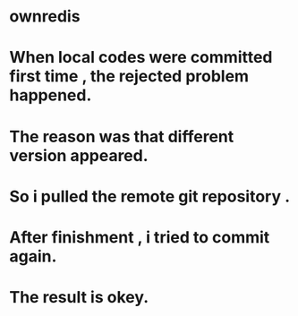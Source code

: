 # ownredis
# When local codes were committed first time , the rejected problem happened.
# The reason was that different version appeared.
# So i pulled the remote git repository .
# After finishment , i tried to commit again.
# The result is okey.
